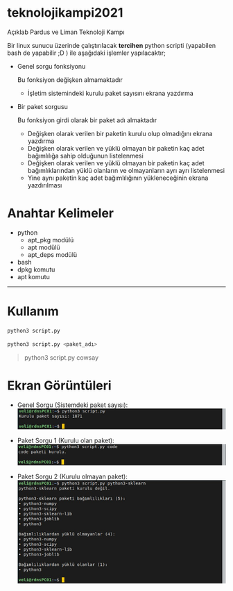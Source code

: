 # teknolojikampi2021
Açıklab Pardus ve Liman Teknoloji Kampı

Bir linux sunucu üzerinde çalıştırılacak **tercihen** python scripti (yapabilen bash de yapabilir ;D ) ile aşağıdaki işlemler yapılacaktır; 
- Genel sorgu fonksiyonu

  Bu fonksiyon değişken almamaktadır
  - İşletim sistemindeki kurulu paket sayısını ekrana yazdırma


- Bir paket sorgusu

  Bu fonksiyon girdi olarak bir paket adı almaktadır
  - Değişken olarak verilen bir paketin kurulu olup olmadığını ekrana yazdırma
  - Değişken olarak verilen ve yüklü olmayan bir paketin kaç adet bağımlılığa sahip olduğunun listelenmesi
  - Değişken olarak verilen ve yüklü olmayan bir paketin kaç adet bağımlıklarından yüklü olanların ve olmayanların ayrı ayrı listelenmesi 
  - Yine aynı paketin kaç adet bağımlılığının yükleneceğinin ekrana yazdırılması

# Anahtar Kelimeler
- python
  -  apt_pkg modülü
  -  apt modülü
  -  apt_deps modülü
-  bash 
  -  dpkg komutu
  -  apt komutu

---
# Kullanım
```sh
python3 script.py
```
```sh
python3 script.py <paket_adı>
```
> python3 script.py cowsay

# Ekran Görüntüleri

- Genel Sorgu (Sistemdeki paket sayısı):
![Genel Sorgu](https://raw.githubusercontent.com/myoluk/teknolojikampi2021/main/ss/genel-sorgu.jpg)

- Paket Sorgu 1 (Kurulu olan paket):
![Paket Sorgu 1](https://raw.githubusercontent.com/myoluk/teknolojikampi2021/main/ss/paket-sorgu-1.jpg)

- Paket Sorgu 2 (Kurulu olmayan paket):
![Paket Sorgu 2](https://raw.githubusercontent.com/myoluk/teknolojikampi2021/main/ss/paket-sorgu-2.jpg)
